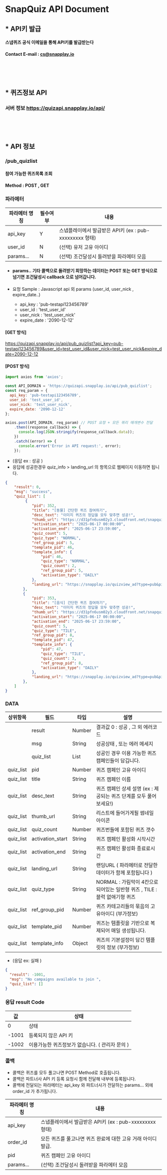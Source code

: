 # SnapQuiz API Document


## * API키 발급
#### 스냅퀴즈 공식 이메일을 통해 API키를 발급받는다
#### Contact E-mail : cs@snapplay.io 
<br><br><br>



## * 퀴즈정보 API
### 서버 정보   https://quizapi.snapplay.io/api/
<br><br><br>





## * API 정보
### /pub_quizlist
#### 참여 가능한 퀴즈목록 조회
#### Method : POST , GET




### 파라메터
| 파라메터 명칭 | 필수여부 |  내용                                               |
| ------------- | ---- | ------------------------------------------------------------|
| api_key       |    Y    | 스냅플레이에서 발급받은 API키  (ex : pub-xxxxxxxxx  형태)   |
| user_id       |    N    | (선택) 유저 고유 아이디  |
| params...       |  N  | (선택) 조건달성시 돌려받을 파라메터 모음                          |

 * #### params.. 기타 콜백으로 돌려받기 희망하는 데이터는 POST 또는 GET 방식으로 넘기면 조건달성시 callback 으로 넘어갑니다. 
      
* 요청 Sample  : Javascript api 외 params (user_id, user_nick , expire_date..)
  * api_key : 'pub-testapi123456789'
  * user_id : 'test_user_id'
  * user_nick : 'test_user_nick'
  * expire_date : '2090-12-12'

#### [GET 방식]

https://quizapi.snapplay.io/api/pub_quizlist?api_key=pub-testapi123456789&user_id=test_user_id&user_nick=test_user_nick&expire_date=2090-12-12




#### [POST 방식]  
``` javascript
import axios from 'axios';

const API_DOMAIN = 'https://quizapi.snapplay.io/api/pub_quizlist';
const req_param = {
  api_key: 'pub-testapi123456789',
  user_id: 'test_user_id',
  user_nick: 'test_user_nick',
  expire_date: '2090-12-12'
};

axios.post(API_DOMAIN, req_param) // POST 요청 + 모든 쿼리 매개변수 전달
    .then((response_callback) => {
      console.log(JSON.stringify(response_callback.data));
    })
    .catch((error) => {
      console.error('Error in API request:', error);
    });
```
     


* (응답 ex :  성공 )
* 응답에 성공한경우 quiz_info > landing_url  의 항목으로 웹페이지 이동하면 됩니다. 
``` json
{
    "result": 0,
    "msg": "success",
    "quiz_list": [
         {
            "pid": 352,
            "title": "[동물] 간단한 퀴즈 참여하기",
            "desc_text": "이미지 퀴즈의 정답을 모두 맞추면 성공!",
            "thumb_url": "https://d31pfn6usm02y3.cloudfront.net/snapquiz/quiz_img/pub/1/dwuc4k3ee4n.png",
            "activation_start": "2025-06-17 00:00:00",
            "activation_end": "2025-06-17 23:59:00",
            "quiz_count": 5,
            "quiz_type": "NORMAL",
            "ref_group_pid": 5,
            "template_pid": 46,
            "template_info": {
                "pid": 46,
                "quiz_type": "NORMAL",
                "quiz_count": 2,
                "ref_group_pid": 5,
                "activation_type": "DAILY"
            },
            "landing_url": "https://snapplay.io/quizview_ad?type=pub&pid=352&api_key=pub-testapi123456789"
        },
        {
            "pid": 353,
            "title": "[음식] 간단한 퀴즈 참여하기",
            "desc_text": "이미지 퀴즈의 정답을 모두 맞추면 성공!",
            "thumb_url": "https://d31pfn6usm02y3.cloudfront.net/snapquiz/quiz_img/pub/1/vba20ldz6yk.png",
            "activation_start": "2025-06-17 00:00:00",
            "activation_end": "2025-06-17 23:59:00",
            "quiz_count": 5,
            "quiz_type": "TILE",
            "ref_group_pid": 8,
            "template_pid": 47,
            "template_info": {
                "pid": 47,
                "quiz_type": "TILE",
                "quiz_count": 3,
                "ref_group_pid": 8,
                "activation_type": "DAILY"
            },
            "landing_url": "https://snapplay.io/quizview_ad?type=pub&pid=353&api_key=pub-testapi123456789"
        },
    ]
}
```

### DATA
| 상위항목 | 필드 | 타입 | 설명 |
|-----|-----|-----|-----|
| | result| Number | 결과값 0 : 성공 , 그 외 에러코드 |
| | msg| String | 성공상태 , 또는 에러 메세지  |
| | quiz_list| List | 성공인 경우 이용 가능한 퀴즈 캠페인들이 담깁니다.  |
| quiz_list | pid | Number | 퀴즈 캠페인 고유 아이디 |
| quiz_list | title | String | 퀴즈 캠페인 이름 |
| quiz_list | desc_text | String | 퀴즈 캠페인 상세 설명 (ex : 제공되는 퀴즈 단계를 모두 풀어보세요!) |
| quiz_list | thumb_url | String | 리스트에 들어가게될 썸네일 아이콘 |
| quiz_list | quiz_count | Number | 퀴즈번들에 포함된 퀴즈 갯수 |
| quiz_list | activation_start | String | 퀴즈 캠페인 활성화 시작시간 |
| quiz_list | activation_end | String | 퀴즈 캠페인 활성화 종료료시간 |
| quiz_list | landing_url | String | 랜딩URL ( 파라메터로 전달한 데이터가 함께 포함됩니다 ) |
| quiz_list | quiz_type | String | NORMAL : 가림막이 4칸으로 되어있는 일반형 퀴즈 ,  TILE : 블럭 없애기형 퀴즈  |
| quiz_list | ref_group_pid | Number | 퀴즈 카테고리들의 묶음의 고유아이디 (부가정보) |
| quiz_list | template_pid | Number | 퀴즈는 템플릿을 기반으로 복제되어 매일 생성됩니다. |
| quiz_list | template_info | Object | 퀴즈의 기본설정이 담긴 템플릿의 정보 (부가정보) |







* (응답 ex: 실패 )


```json
{
  "result": -1001,
  "msg": "No campaigns available to join ",
  "quiz_list": []
}
```


### 응답 result Code 
| 값 | 상태                                                         |
|----|--------------------------------------------------------------|
| 0 | 상태                                                         |
| -1001 | 등록되지 않은 API 키                                       |
| -1002 | 이용가능한  퀴즈정보가 없습니다. ( 관리자 문의 )   |




### 콜백 
* 콜백은 퀴즈를 모두 풀고나면 POST Method로 호출됩니다. 
* 콜백은 파트너사 API 키 등록 요청시 함께 전달해 내부에 등록됩니다. 
* 콜백에 전달되는 파라메터는 api_key 와 파트너사가 전달하는 params...  외에 
order_id 가 추가됩니다. 



| 파라메터 명칭 |   내용                                               |
| ------------- | ------------------------------------------------------------|
| api_key       |     스냅플레이에서 발급받은 API키  (ex : pub-xxxxxxxxx  형태) |
| order_id      |   모든 퀴즈를 풀고나면 퀴즈 완료에 대한 고유 거래 아이디 발급. |
| pid      |   퀴즈 캠페인 고유 아이디  |
| params...     |   (선택) 조건달성시 돌려받을 파라메터 모음                     |

 



 




   

